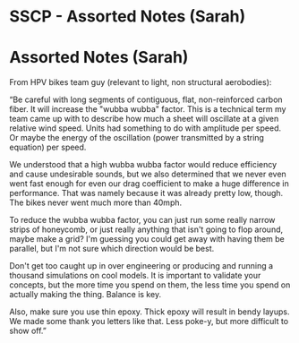 # SSCP - Assorted Notes (Sarah)

# Assorted Notes (Sarah)

From HPV bikes team guy (relevant to light, non structural aerobodies):

“Be careful with long segments of contiguous, flat, non-reinforced carbon fiber. It will increase the "wubba wubba" factor. This is a technical term my team came up with to describe how much a sheet will oscillate at a given relative wind speed. Units had something to do with amplitude per speed. Or maybe the energy of the oscillation (power transmitted by a string equation) per speed.

We understood that a high wubba wubba factor would reduce efficiency and cause undesirable sounds, but we also determined that we never even went fast enough for even our drag coefficient to make a huge difference in performance. That was namely because it was already pretty low, though. The bikes never went much more than 40mph.

To reduce the wubba wubba factor, you can just run some really narrow strips of honeycomb, or just really anything that isn't going to flop around, maybe make a grid? I'm guessing you could get away with having them be parallel, but I'm not sure which direction would be best.

Don't get too caught up in over engineering or producing and running a thousand simulations on cool models. It is important to validate your concepts, but the more time you spend on them, the less time you spend on actually making the thing. Balance is key.

Also, make sure you use thin epoxy. Thick epoxy will result in bendy layups. We made some thank you letters like that. Less poke-y, but more difficult to show off.”


